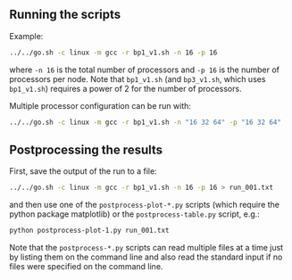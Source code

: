 
## Running the scripts

Example:
```sh
../../go.sh -c linux -m gcc -r bp1_v1.sh -n 16 -p 16
```
where `-n 16` is the total number of processors and `-p 16` is the number of
processors per node. Note that `bp1_v1.sh` (and `bp3_v1.sh`, which uses
`bp1_v1.sh`) requires a power of 2 for the number of processors.

Multiple processor configuration can be run with:
```sh
../../go.sh -c linux -m gcc -r bp1_v1.sh -n "16 32 64" -p "16 32 64"
```

## Postprocessing the results

First, save the output of the run to a file:
```sh
../../go.sh -c linux -m gcc -r bp1_v1.sh -n 16 -p 16 > run_001.txt
```
and then use one of the `postprocess-plot-*.py` scripts (which require
the python package matplotlib) or the `postprocess-table.py` script, e.g.:
```sh
python postprocess-plot-1.py run_001.txt
```
Note that the `postprocess-*.py` scripts can read multiple files at a time just
by listing them on the command line and also read the standard input if no files
were specified on the command line.
